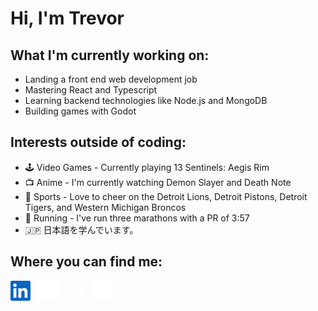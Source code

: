 # Hi, I'm Trevor

## What I'm currently working on:
- Landing a front end web development job
- Mastering React and Typescript
- Learning backend technologies like Node.js and MongoDB
- Building games with Godot

## Interests outside of coding:
- 🕹️ Video Games - Currently playing 13 Sentinels: Aegis Rim
- 📺 Anime - I'm currently watching Demon Slayer and Death Note
- 🏈 Sports - Love to cheer on the Detroit Lions, Detroit Pistons, Detroit Tigers, and Western Michigan Broncos
- 👟 Running - I've run three marathons with a PR of 3:57
- 🇯🇵 日本語を学んでいます。

## Where you can find me:
<a href="https://www.linkedin.com/in/trevor-bruner-6679a072/"><img alt="LinkedIn" height="32" width="32" src="images/linkedin.svg"></a>
&nbsp;&nbsp;<a href="https://twitter.com/TrevorABruner"><img alt="Twitter" height="32" width="32" src="images/twitter.svg"></a>
&nbsp;&nbsp;<a href="https://www.codechef.com/users/brunertre"><img alt="CodeChef" height="32" width="32" src="images/codechef-white.svg"></a>
&nbsp;&nbsp;<a href="https://tbruner.github.io"><img alt="link" height="32" width="32" src="images/link.svg"></a>
